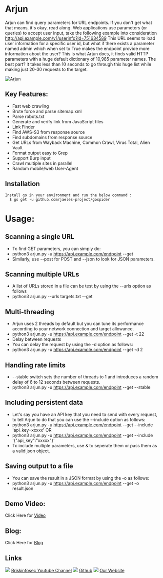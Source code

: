 Arjun
============
Arjun can find query parameters for URL endpoints. If you don't get what that means, it's okay, read along.
Web applications use parameters (or queries) to accept user input, take the following example into consideration
http://api.example.com/v1/userinfo?id=751634589
This URL seems to load user information for a specific user id, but what if there exists a parameter named admin which when set to True makes the endpoint provide more information about the user? This is what Arjun does, it finds valid HTTP parameters with a huge default dictionary of 10,985 parameter names. The best part? It takes less than 10 seconds to go through this huge list while making just 20-30 requests to the target.


![Arjun](https://www.briskinfosec.com/assets/tooloftheday/Tool_Of_the_day08.jpg)

Key Features:
-----------------
- Fast web crawling 
- Brute force and parse sitemap.xml 
- Parse robots.txt 
- Generate and verify link from JavaScript files 
- Link Finder 
- Find AWS-S3 from response source 
- Find subdomains from response source 
- Get URLs from Wayback Machine, Common Crawl, Virus Total, Alien Vault 
- Format output easy to Grep 
- Support Burp input 
- Crawl multiple sites in parallel 
- Random mobile/web User-Agent

Installation
----------------
    Install go in your environment and run the below command : 
      $ go get -u github.com/jaeles-project/gospider



# Usage:

Scanning a single URL
-----------------
- To find GET parameters, you can simply do:
- python3 arjun.py -u https://api.example.com/endpoint --get
- Similarly, use --post for POST and --json to look for JSON parameters.

Scanning multiple URLs
-----------------
- A list of URLs stored in a file can be test by using the --urls option as follows
- python3 arjun.py --urls targets.txt --get

Multi-threading
-----------------
- Arjun uses 2 threads by default but you can tune its performance according to your network connection and target allowance.
- python3 arjun.py -u https://api.example.com/endpoint --get -t 22
- Delay between requests
- You can delay the request by using the -d option as follows:
- python3 arjun.py -u https://api.example.com/endpoint --get -d 2

Handling rate limits
-----------------
- --stable switch sets the number of threads to 1 and introduces a random delay of 6 to 12 seconds between requests.
- python3 arjun.py -u https://api.example.com/endpoint --get --stable

Including persistent data
-----------------
- Let's say you have an API key that you need to send with every request, to tell Arjun to do that you can use the --include option as follows:
- python3 arjun.py -u https://api.example.com/endpoint --get --include 'api_key=xxxxx'
OR
- python3 arjun.py -u https://api.example.com/endpoint --get --include '{"api_key":"xxxxx"}'
- To include multiple parameters, use & to seperate them or pass them as a valid json object.

Saving output to a file
-----------------
- You can save the result in a JSON format by using the -o as follows:
- python3 arjun.py -u https://api.example.com/endpoint --get -o result.json


Demo Video:
-----------------
Click Here for [Video](https://www.youtube.com/watch?v=t65Zp-bYBlo "Video")

Blog: 
--------------
Click Here for [Blog](https://briskinfosec.com/tooloftheday/toolofthedaydetail/Arjun-Tool-to-Identifies-hidden-GET-and-POST-Parameters "Blog")

Links
----------------
![ ](https://img.icons8.com/color/15/000000/youtube-play.png) [Briskinfosec Youtube Channel](https://www.youtube.com/channel/UCcPmqqYETcO_7-6p_uUsF1w "Briskinfosec Youtube Channel")
 ![ ](https://img.icons8.com/glyph-neue/15/000000/github.png) [Github](https://github.com/briskinfosec "Github") 
![ ](https://img.icons8.com/ios/15/000000/internet--v2.png) [Our Website](https://www.briskinfosec.com/ "Our Website")
